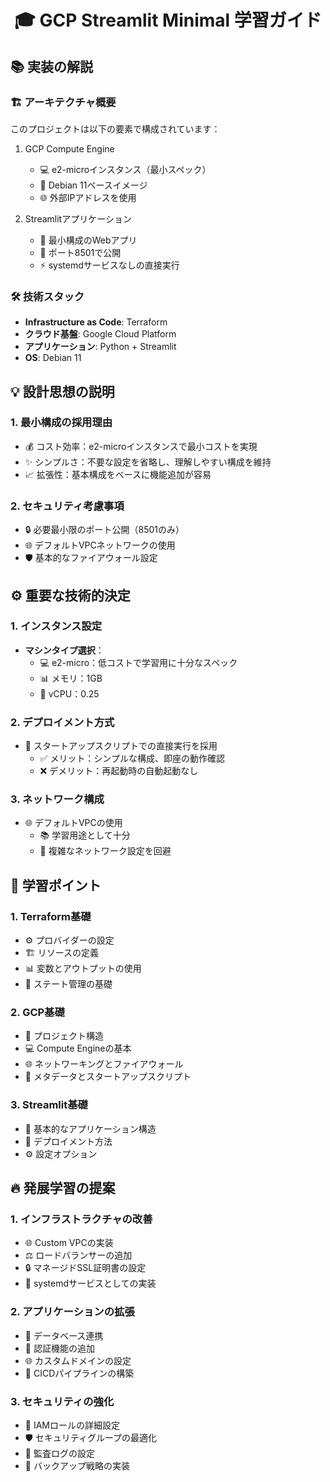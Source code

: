 <div align="center">

# 🎓 GCP Streamlit Minimal 学習ガイド

</div>

## 📚 実装の解説

### 🏗️ アーキテクチャ概要
このプロジェクトは以下の要素で構成されています：

1. GCP Compute Engine
   - 💻 e2-microインスタンス（最小スペック）
   - 🐧 Debian 11ベースイメージ
   - 🌐 外部IPアドレスを使用

2. Streamlitアプリケーション
   - 📱 最小構成のWebアプリ
   - 🔌 ポート8501で公開
   - ⚡ systemdサービスなしの直接実行

### 🛠️ 技術スタック
- **Infrastructure as Code**: Terraform
- **クラウド基盤**: Google Cloud Platform
- **アプリケーション**: Python + Streamlit
- **OS**: Debian 11

## 💡 設計思想の説明

### 1. 最小構成の採用理由
- 💰 コスト効率：e2-microインスタンスで最小コストを実現
- ✨ シンプルさ：不要な設定を省略し、理解しやすい構成を維持
- 📈 拡張性：基本構成をベースに機能追加が容易

### 2. セキュリティ考慮事項
- 🔒 必要最小限のポート公開（8501のみ）
- 🌐 デフォルトVPCネットワークの使用
- 🛡️ 基本的なファイアウォール設定

## ⚙️ 重要な技術的決定

### 1. インスタンス設定
- **マシンタイプ選択**：
  - 💻 e2-micro：低コストで学習用に十分なスペック
  - 📊 メモリ：1GB
  - 🔄 vCPU：0.25

### 2. デプロイメント方式
- 🚀 スタートアップスクリプトでの直接実行を採用
  - ✅ メリット：シンプルな構成、即座の動作確認
  - ❌ デメリット：再起動時の自動起動なし

### 3. ネットワーク構成
- 🌐 デフォルトVPCの使用
  - 📚 学習用途として十分
  - 🎯 複雑なネットワーク設定を回避

## 📝 学習ポイント

### 1. Terraform基礎
- ⚙️ プロバイダーの設定
- 🏗️ リソースの定義
- 📊 変数とアウトプットの使用
- 💾 ステート管理の基礎

### 2. GCP基礎
- 📁 プロジェクト構造
- 💻 Compute Engineの基本
- 🌐 ネットワーキングとファイアウォール
- 📝 メタデータとスタートアップスクリプト

### 3. Streamlit基礎
- 🎨 基本的なアプリケーション構造
- 🚀 デプロイメント方法
- ⚙️ 設定オプション

## 🔥 発展学習の提案

### 1. インフラストラクチャの改善
- 🌐 Custom VPCの実装
- ⚖️ ロードバランサーの追加
- 🔒 マネージドSSL証明書の設定
- 🔄 systemdサービスとしての実装

### 2. アプリケーションの拡張
- 💾 データベース連携
- 🔐 認証機能の追加
- 🌐 カスタムドメインの設定
- 🔄 CICDパイプラインの構築

### 3. セキュリティの強化
- 👥 IAMロールの詳細設定
- 🛡️ セキュリティグループの最適化
- 📝 監査ログの設定
- 💾 バックアップ戦略の実装

